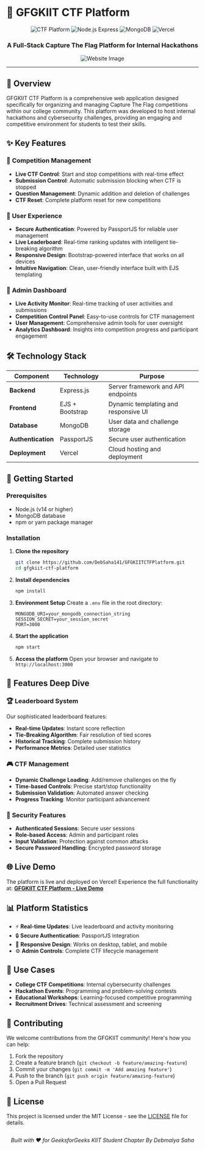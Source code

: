 # 🚩 GFGKIIT CTF Platform

<div align="center">
  <img src="https://img.shields.io/badge/CTF-Platform-red?style=for-the-badge&logo=flag" alt="CTF Platform">
  <img src="https://img.shields.io/badge/Node.js-Express-green?style=for-the-badge&logo=node.js" alt="Node.js Express">
  <img src="https://img.shields.io/badge/Database-MongoDB-brightgreen?style=for-the-badge&logo=mongodb" alt="MongoDB">
  <img src="https://img.shields.io/badge/Deployed-Vercel-black?style=for-the-badge&logo=vercel" alt="Vercel">
</div>

<div align="center">
  <h3>A Full-Stack Capture The Flag Platform for Internal Hackathons</h3>
  <img src="https://res.cloudinary.com/dzabseimd/image/upload/v1748451444/Screenshot_2025-05-28_222626_waqj1x.png" alt="Website Image" width=auto>
</div>

---

## 🌟 Overview

GFGKIIT CTF Platform is a comprehensive web application designed specifically for organizing and managing Capture The Flag competitions within our college community. This platform was developed to host internal hackathons and cybersecurity challenges, providing an engaging and competitive environment for students to test their skills.

## ✨ Key Features

### 🎯 **Competition Management**
- **Live CTF Control**: Start and stop competitions with real-time effect
- **Submission Control**: Automatic submission blocking when CTF is stopped
- **Question Management**: Dynamic addition and deletion of challenges
- **CTF Reset**: Complete platform reset for new competitions

### 👥 **User Experience**
- **Secure Authentication**: Powered by PassportJS for reliable user management
- **Live Leaderboard**: Real-time ranking updates with intelligent tie-breaking algorithm
- **Responsive Design**: Bootstrap-powered interface that works on all devices
- **Intuitive Navigation**: Clean, user-friendly interface built with EJS templating

### 🔧 **Admin Dashboard**
- **Live Activity Monitor**: Real-time tracking of user activities and submissions
- **Competition Control Panel**: Easy-to-use controls for CTF management
- **User Management**: Comprehensive admin tools for user oversight
- **Analytics Dashboard**: Insights into competition progress and participant engagement

## 🛠️ Technology Stack

| Component | Technology | Purpose |
|-----------|------------|---------|
| **Backend** | Express.js | Server framework and API endpoints |
| **Frontend** | EJS + Bootstrap | Dynamic templating and responsive UI |
| **Database** | MongoDB | User data and challenge storage |
| **Authentication** | PassportJS | Secure user authentication |
| **Deployment** | Vercel | Cloud hosting and deployment |

## 🚀 Getting Started

### Prerequisites
- Node.js (v14 or higher)
- MongoDB database
- npm or yarn package manager

### Installation

1. **Clone the repository**
   ```bash
   git clone https://github.com/DebSaha141/GFGKIITCTFPlatform.git
   cd gfgkiit-ctf-platform
   ```

2. **Install dependencies**
   ```bash
   npm install
   ```

3. **Environment Setup**
   Create a `.env` file in the root directory:
   ```env
   MONGODB_URI=your_mongodb_connection_string
   SESSION_SECRET=your_session_secret
   PORT=3000
   ```

4. **Start the application**
   ```bash
   npm start
   ```

5. **Access the platform**
   Open your browser and navigate to `http://localhost:3000`

## 📱 Features Deep Dive

### 🏆 **Leaderboard System**
Our sophisticated leaderboard features:
- **Real-time Updates**: Instant score reflection
- **Tie-Breaking Algorithm**: Fair resolution of tied scores
- **Historical Tracking**: Complete submission history
- **Performance Metrics**: Detailed user statistics

### 🎮 **CTF Management**
- **Dynamic Challenge Loading**: Add/remove challenges on the fly
- **Time-based Controls**: Precise start/stop functionality
- **Submission Validation**: Automated answer checking
- **Progress Tracking**: Monitor participant advancement

### 🔐 **Security Features**
- **Authenticated Sessions**: Secure user sessions
- **Role-based Access**: Admin and participant roles
- **Input Validation**: Protection against common attacks
- **Secure Password Handling**: Encrypted password storage

## 🌐 Live Demo

The platform is live and deployed on Vercel! Experience the full functionality at:
**[GFGKIIT CTF Platform - Live Demo](https://gfgkiitctf.vercel.app/)**

## 📊 Platform Statistics

- ⚡ **Real-time Updates**: Live leaderboard and activity monitoring
- 🔒 **Secure Authentication**: PassportJS integration
- 📱 **Responsive Design**: Works on desktop, tablet, and mobile
- ⚙️ **Admin Controls**: Complete CTF lifecycle management

## 🎯 Use Cases

- **College CTF Competitions**: Internal cybersecurity challenges
- **Hackathon Events**: Programming and problem-solving contests
- **Educational Workshops**: Learning-focused competitive programming
- **Recruitment Drives**: Technical assessment and screening

## 🤝 Contributing

We welcome contributions from the GFGKIIT community! Here's how you can help:

1. Fork the repository
2. Create a feature branch (`git checkout -b feature/amazing-feature`)
3. Commit your changes (`git commit -m 'Add amazing feature'`)
4. Push to the branch (`git push origin feature/amazing-feature`)
5. Open a Pull Request

## 📝 License

This project is licensed under the MIT License - see the [LICENSE](LICENSE) file for details.


##

<div align="center">
  <p><em>Built with ❤️ for GeeksforGeeks KIIT Student Chapter By Debmalya Saha</em></p>
</div>
